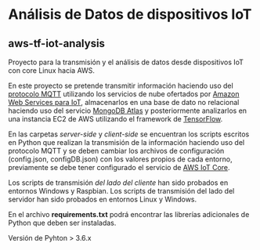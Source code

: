 # Análisis de Datos de dispositivos IoT
## aws-tf-iot-analysis

Proyecto para la transmisión y el análisis de datos desde dispositivos IoT con core Linux hacia AWS.

En este proyecto se pretende transmitir información haciendo uso del [protocolo MQTT](http://mqtt.org/) utilizando los servicios de nube ofertados por [Amazon Web Services para IoT](https://aws.amazon.com/es/iot/), almacenarlos en una base de dato no relacional haciendo uso del servicio [MongoDB Atlas](https://www.mongodb.com/cloud/atlas?lang=es-es) y posteriormente analizarlos en una instancia EC2 de AWS utilizando el framework de [TensorFlow](https://www.tensorflow.org/).

En las carpetas *server-side* y *client-side* se encuentran los scripts escritos en Python que realizan la transmisión de la información haciendo uso del protocolo MQTT y se deben cambiar los archivos de configuración (config.json, configDB.json) con los valores propios de cada entorno, previamente se debe tener configurado el servicio de [AWS IoT Core](https://aws.amazon.com/es/iot-core/).

Los scripts de transmisión _del lado del cliente_ han sido probados en entornos Windows y Raspbian. Los scripts de transmisión del lado del servidor han sido probados en entornos Linux y Windows.

En el archivo **requirements.txt** podrá encontrar las librerías adicionales de Python que deben ser instaladas.

Versión de Pyhton > 3.6.x

